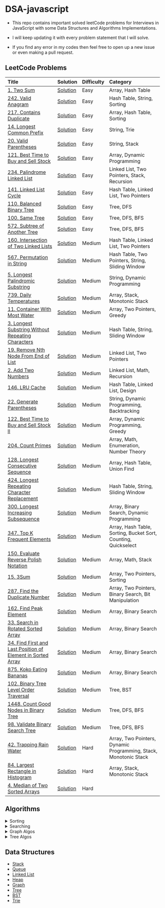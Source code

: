 # DSA-javascript

- This repo contains important solved leetCode problems for Interviews in JavaScript with some Data Structures and Algorithms Implementations.

- I will keep updating it with every problem statement that I will solve.

- If you find any error in my codes then feel free to open up a new issue or even making a pull request.

## LeetCode Problems

| Title                                                                                                                                                 | Solution                                                                                                    | Difficulty | Category                                                         |
| :---------------------------------------------------------------------------------------------------------------------------------------------------- | :---------------------------------------------------------------------------------------------------------- | :--------- | :--------------------------------------------------------------- |
| [1. Two Sum](https://leetcode.com/problems/two-sum/)                                                                                                  | [Solution](https://github.com/kartikth40/DSA-javascript/blob/main/problems/twoSum.js)                       | Easy       | Array, Hash Table                                                |
| [242. Valid Anagram](https://leetcode.com/problems/valid-anagram/)                                                                                    | [Solution](https://github.com/kartikth40/DSA-javascript/blob/main/problems/validAnagram.js)                 | Easy       | Hash Table, String, Sorting                                      |
| [217. Contains Duplicate](https://leetcode.com/problems/contains-duplicate/)                                                                          | [Solution](https://github.com/kartikth40/DSA-javascript/blob/main/problems/containsDuplicate.js)            | Easy       | Array, Hash Table, Sorting                                       |
| [14. Longest Common Prefix](https://leetcode.com/problems/longest-common-prefix/)                                                                     | [Solution](https://github.com/kartikth40/DSA-javascript/blob/main/problems/longestCommonPrefix.js)          | Easy       | String, Trie                                                     |
| [20. Valid Parentheses](https://leetcode.com/problems/valid-parentheses/)                                                                             | [Solution](https://github.com/kartikth40/DSA-javascript/blob/main/problems/validParentheses.js)             | Easy       | String, Stack                                                    |
| [121. Best Time to Buy and Sell Stock](https://leetcode.com/problems/best-time-to-buy-and-sell-stock/)                                                | [Solution](https://github.com/kartikth40/DSA-javascript/blob/main/problems/maxProfit.js)                    | Easy       | Array, Dynamic Programming                                       |
| [234. Palindrome Linked List](https://leetcode.com/problems/palindrome-linked-list/)                                                                  | [Solution](https://github.com/kartikth40/DSA-javascript/blob/main/problems/isPalindromeLL.js)               | Easy       | Linked List, Two Pointers, Stack, Recursion                      |
| [141. Linked List Cycle](https://leetcode.com/problems/linked-list-cycle/)                                                                            | [Solution](https://github.com/kartikth40/DSA-javascript/blob/main/problems/hasCycle.js)                     | Easy       | Hash Table, Linked List, Two Pointers                            |
| [110. Balanced Binary Tree](https://leetcode.com/problems/balanced-binary-tree/)                                                                      | [Solution](https://github.com/kartikth40/DSA-javascript/blob/main/problems/isBalanced.js)                   | Easy       | Tree, DFS                                                        |
| [100. Same Tree](https://leetcode.com/problems/same-tree/)                                                                                            | [Solution](https://github.com/kartikth40/DSA-javascript/blob/main/problems/isSameTree.js)                   | Easy       | Tree, DFS, BFS                                                   |
| [572. Subtree of Another Tree](https://leetcode.com/problems/subtree-of-another-tree/same-tree/)                                                      | [Solution](https://github.com/kartikth40/DSA-javascript/blob/main/problems/isSubtree.js)                    | Easy       | Tree, DFS, BFS                                                   |
| [160. Intersection of Two Linked Lists](https://leetcode.com/problems/intersection-of-two-linked-lists/)                                              | [Solution](https://github.com/kartikth40/DSA-javascript/blob/main/problems/getIntersectionNode.js)          | Medium     | Hash Table, Linked List, Two Pointers                            |
| [567. Permutation in String](https://leetcode.com/problems/permutation-in-string/)                                                                    | [Solution](https://github.com/kartikth40/DSA-javascript/blob/main/problems/checkInclusion.js)               | Medium     | Hash Table, Two Pointers, String, Sliding Window                 |
| [5. Longest Palindromic Substring](https://leetcode.com/problems/longest-palindromic-substring/)                                                      | [Solution](https://github.com/kartikth40/DSA-javascript/blob/main/problems/longestPalindrome.js)            | Medium     | String, Dynamic Programming                                      |
| [739. Daily Temperatures](https://leetcode.com/problems/daily-temperatures/)                                                                          | [Solution](https://github.com/kartikth40/DSA-javascript/blob/main/problems/dailyTemperatures.js)            | Medium     | Array, Stack, Monotonic Stack                                    |
| [11. Container With Most Water](https://leetcode.com/problems/container-with-most-water/)                                                             | [Solution](https://github.com/kartikth40/DSA-javascript/blob/main/problems/maxArea.js)                      | Medium     | Array, Two Pointers, Greedy                                      |
| [3. Longest Substring Without Repeating Characters](https://leetcode.com/problems/longest-substring-without-repeating-characters/)                    | [Solution](https://github.com/kartikth40/DSA-javascript/blob/main/problems/lengthOfLongestSubstring.js)     | Medium     | Hash Table, String, Sliding Window                               |
| [19. Remove Nth Node From End of List](https://leetcode.com/problems/remove-nth-node-from-end-of-list/)                                               | [Solution](https://github.com/kartikth40/DSA-javascript/blob/main/problems/removeNthFromEnd.js)             | Medium     | Linked List, Two Pointers                                        |
| [2. Add Two Numbers](https://leetcode.com/problems/add-two-numbers/)                                                                                  | [Solution](https://github.com/kartikth40/DSA-javascript/blob/main/problems/addTwoNumbers.js)                | Medium     | Linked List, Math, Recursion                                     |
| [146. LRU Cache](https://leetcode.com/problems/lru-cache/)                                                                                            | [Solution](https://github.com/kartikth40/DSA-javascript/blob/main/problems/lru_cache.js)                    | Medium     | Hash Table, Linked List, Design                                  |
| [22. Generate Parentheses](https://leetcode.com/problems/generate-parentheses/)                                                                       | [Solution](https://github.com/kartikth40/DSA-javascript/blob/main/problems/generateParenthesis.js)          | Medium     | String, Dynamic Programming, Backtracking                        |
| [122. Best Time to Buy and Sell Stock II](https://leetcode.com/problems/best-time-to-buy-and-sell-stock-ii/)                                          | [Solution](https://github.com/kartikth40/DSA-javascript/blob/main/problems/maxProfit2.js)                   | Medium     | Array, Dynamic Programming, Greedy                               |
| [204. Count Primes](https://leetcode.com/problems/count-primes/)                                                                                      | [Solution](https://github.com/kartikth40/DSA-javascript/blob/main/problems/countPrimes.js)                  | Medium     | Array, Math, Enumeration, Number Theory                          |
| [128. Longest Consecutive Sequence](https://leetcode.com/problems/longest-consecutive-sequence/)                                                      | [Solution](https://github.com/kartikth40/DSA-javascript/blob/main/problems/longestConsecutive.js)           | Medium     | Array, Hash Table, Union Find                                    |
| [424. Longest Repeating Character Replacement](https://leetcode.com/problems/longest-repeating-character-replacement/)                                | [Solution](https://github.com/kartikth40/DSA-javascript/blob/main/problems/characterReplacement.js)         | Medium     | Hash Table, String, Sliding Window                               |
| [300. Longest Increasing Subsequence](https://leetcode.com/problems/longest-increasing-subsequence/)                                                  | [Solution](https://github.com/kartikth40/DSA-javascript/blob/main/problems/longestIncreasingSubsequence.js) | Medium     | Array, Binary Search, Dynamic Programming                        |
| [347. Top K Frequent Elements](https://leetcode.com/problems/top-k-frequent-elements/)                                                                | [Solution](https://github.com/kartikth40/DSA-javascript/blob/main/problems/topKfrequentElements.js)         | Medium     | Array, Hash Table, Sorting, Bucket Sort, Counting, Quickselect   |
| [150. Evaluate Reverse Polish Notation](https://leetcode.com/problems/evaluate-reverse-polish-notation/)                                              | [Solution](https://github.com/kartikth40/DSA-javascript/blob/main/problems/evalRPN.js)                      | Medium     | Array, Math, Stack                                               |
| [15. 3Sum](https://leetcode.com/problems/3sum/)                                                                                                       | [Solution](https://github.com/kartikth40/DSA-javascript/blob/main/problems/threeSum.js)                     | Medium     | Array, Two Pointers, Sorting                                     |
| [287. Find the Duplicate Number](https://leetcode.com/problems/find-the-duplicate-number/)                                                            | [Solution](https://github.com/kartikth40/DSA-javascript/blob/main/problems/findDuplicate.js)                | Medium     | Array, Two Pointers, Binary Search, Bit Manipulation             |
| [162. Find Peak Element](https://leetcode.com/problems/find-peak-element/)                                                                            | [Solution](https://github.com/kartikth40/DSA-javascript/blob/main/problems/findPeakElement.js)              | Medium     | Array, Binary Search                                             |
| [33. Search in Rotated Sorted Array](https://leetcode.com/problems/search-in-rotated-sorted-array/)                                                   | [Solution](https://github.com/kartikth40/DSA-javascript/blob/main/problems/searchInRotated.js)              | Medium     | Array, Binary Search                                             |
| [34. Find First and Last Position of Element in Sorted Array](https://leetcode.com/problems/find-first-and-last-position-of-element-in-sorted-array/) | [Solution](https://github.com/kartikth40/DSA-javascript/blob/main/problems/searchRange.js)                  | Medium     | Array, Binary Search                                             |
| [875. Koko Eating Bananas](https://leetcode.com/problems/koko-eating-bananas/)                                                                        | [Solution](https://github.com/kartikth40/DSA-javascript/blob/main/problems/minEatingSpeed.js)               | Medium     | Array, Binary Search                                             |
| [102. Binary Tree Level Order Traversal](https://leetcode.com/problems/binary-tree-level-order-traversal/)                                            | [Solution](https://github.com/kartikth40/DSA-javascript/blob/main/problems/levelOrder.js)                   | Medium     | Tree, BST                                                        |
| [1448. Count Good Nodes in Binary Tree](https://leetcode.com/problems/count-good-nodes-in-binary-tree/)                                               | [Solution](https://github.com/kartikth40/DSA-javascript/blob/main/problems/goodNodes.js)                    | Medium     | Tree, DFS, BFS                                                   |
| [98. Validate Binary Search Tree](https://leetcode.com/problems/validate-binary-search-tree/)                                                         | [Solution](https://github.com/kartikth40/DSA-javascript/blob/main/problems/isValidBST.js)                   | Medium     | Tree, DFS, BFS                                                   |
| [42. Trapping Rain Water](https://leetcode.com/problems/trapping-rain-water/)                                                                         | [Solution](https://github.com/kartikth40/DSA-javascript/blob/main/problems/trap.js)                         | Hard       | Array, Two Pointers, Dynamic Programming, Stack, Monotonic Stack |
| [84. Largest Rectangle in Histogram](https://leetcode.com/problems/largest-rectangle-in-histogram/)                                                   | [Solution](https://github.com/kartikth40/DSA-javascript/blob/main/problems/largestRectangleArea.js)         | Hard       | Array, Stack, Monotonic Stack                                    |
| [4. Median of Two Sorted Arrays](https://leetcode.com/problems/median-of-two-sorted-arrays/)                                                          | [Solution](https://github.com/kartikth40/DSA-javascript/blob/main/problems/findMedianSortedArrays.js)       | Hard       |                                                                  |

<!-- |[]()|[Solution](https://github.com/kartikth40/DSA-javascript/blob/main/problems/__name__.js)|Easy Medium Hard|| -->

## Algorithms

<details>
<summary>Sorting</summary>
<br>
<li><a href='https://github.com/kartikth40/DSA-javascript/blob/main/algorithms/bubbleSort.js'>Bubble Sort</a></li>
<li><a href='https://github.com/kartikth40/DSA-javascript/blob/main/algorithms/countingSort.js'>Counting Sort</a></li>
<li><a href='https://github.com/kartikth40/DSA-javascript/blob/main/algorithms/heapSort.js'>Heap Sort</a></li>
<li><a href='https://github.com/kartikth40/DSA-javascript/blob/main/algorithms/insertionSort.js'>Insertion Sort</a></li>
<li><a href='https://github.com/kartikth40/DSA-javascript/blob/main/algorithms/mergeSort.js'>Merge Sort</a></li>
<li><a href='https://github.com/kartikth40/DSA-javascript/blob/main/algorithms/quickSort.js'>Quick Sort</a></li>
<li><a href='https://github.com/kartikth40/DSA-javascript/blob/main/algorithms/radixSort.js'>Radix Sort</a></li>
<li><a href='https://github.com/kartikth40/DSA-javascript/blob/main/algorithms/selectionSort.js'>Selection Sort</a></li>
<!-- <li><a href='https://github.com/kartikth40/DSA-javascript/blob/main/algorithms/'></a></li> -->
</details>

<details>
<summary>Searching</summary>
<br>
<li><a href='https://github.com/kartikth40/DSA-javascript/blob/main/algorithms/binarySearch.js'>Binary Search</a></li>
<!-- <li><a href='https://github.com/kartikth40/DSA-javascript/blob/main/algorithms/'></a></li> -->
</details>

<details>
<summary>Graph Algos</summary>
<br>
<li><a href='https://github.com/kartikth40/DSA-javascript/blob/main/algorithms/graph-BFS.js'>BFS</a></li>
<li><a href='https://github.com/kartikth40/DSA-javascript/blob/main/algorithms/graph-DFS.js'>DFS</a></li>
<li><a href='https://github.com/kartikth40/DSA-javascript/blob/main/algorithms/dijkstraShortestPath.js'>Dijkstra Shortest Path</a></li>
<!-- <li><a href='https://github.com/kartikth40/DSA-javascript/blob/main/algorithms/'></a></li> -->

</details>

<details>
<summary>Tree Algos</summary>
<br>
<li><a href='https://github.com/kartikth40/DSA-javascript/blob/main/algorithms/tree-BFS.js'>BFS</a></li>
<li><a href='https://github.com/kartikth40/DSA-javascript/blob/main/algorithms/tree-DFS.js'>DFS</a></li>
<!-- <li><a href='https://github.com/kartikth40/DSA-javascript/blob/main/algorithms/'></a></li> -->

</details>

## Data Structures

- [Stack](https://github.com/kartikth40/DSA-javascript/blob/main/data_structures/stack.js)
- [Queue](https://github.com/kartikth40/DSA-javascript/blob/main/data_structures/queue.js)
- [Linked List](https://github.com/kartikth40/DSA-javascript/blob/main/data_structures/linkedList.js)
- [Heap](https://github.com/kartikth40/DSA-javascript/blob/main/data_structures/heap.js)
- [Graph](https://github.com/kartikth40/DSA-javascript/blob/main/data_structures/graph.js)
- [Tree](https://github.com/kartikth40/DSA-javascript/blob/main/data_structures/tree.js)
- [BST](https://github.com/kartikth40/DSA-javascript/blob/main/data_structures/binarySearchTree.js)
- [Trie](https://github.com/kartikth40/DSA-javascript/blob/main/data_structures/trie.js)
